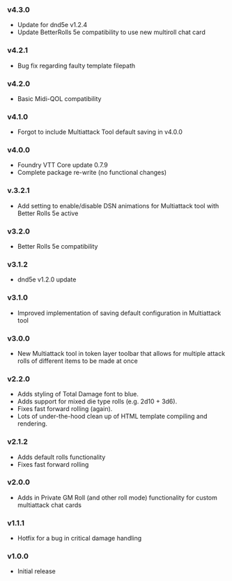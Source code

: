 ### v4.3.0
* Update for dnd5e v1.2.4
* Update BetterRolls 5e compatibility to use new multiroll chat card
### v4.2.1
* Bug fix regarding faulty template filepath
### v4.2.0
* Basic Midi-QOL compatibility
### v4.1.0
* Forgot to include Multiattack Tool default saving in v4.0.0
### v4.0.0
* Foundry VTT Core update 0.7.9
* Complete package re-write (no functional changes)
### v.3.2.1
* Add setting to enable/disable DSN animations for Multiattack tool with Better Rolls 5e active
### v3.2.0
* Better Rolls 5e compatibility
### v3.1.2
* dnd5e v1.2.0 update
### v3.1.0
* Improved implementation of saving default configuration in Multiattack tool
### v3.0.0
* New Multiattack tool in token layer toolbar that allows for multiple attack rolls of different items to be made at once
### v2.2.0
* Adds styling of Total Damage font to blue.
* Adds support for mixed die type rolls (e.g. 2d10 + 3d6).
* Fixes fast forward rolling (again).
* Lots of under-the-hood clean up of HTML template compiling and rendering.
### v2.1.2
* Adds default rolls functionality
* Fixes fast forward rolling
### v2.0.0
* Adds in Private GM Roll (and other roll mode) functionality for custom multiattack chat cards
### v1.1.1
* Hotfix for a bug in critical damage handling
### v1.0.0
* Initial release